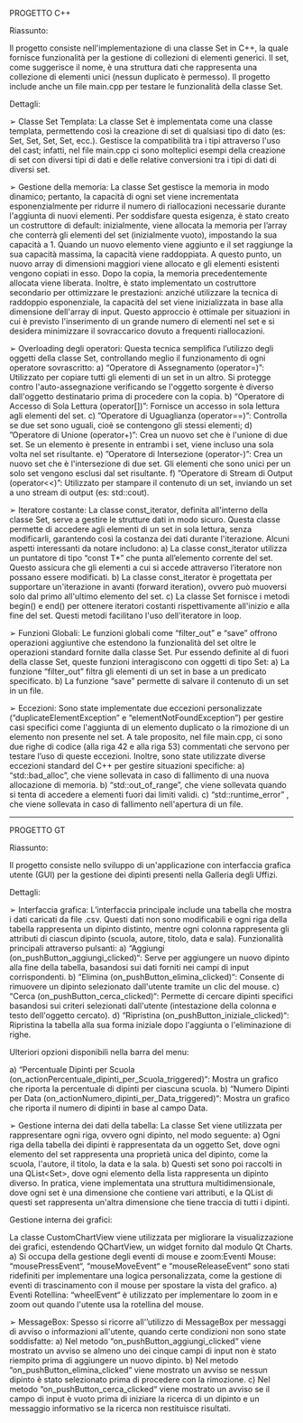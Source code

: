 PROGETTO C++

Riassunto:

Il progetto consiste nell'implementazione di una classe Set in C++, la quale fornisce funzionalità per la gestione di collezioni di elementi generici. 
Il set, come suggerisce il nome, è una struttura dati che rappresenta una collezione di elementi unici (nessun duplicato è permesso). 
Il progetto include anche un file main.cpp per testare le funzionalità della classe Set.

Dettagli:

➢ Classe Set Templata:
La classe Set è implementata come una classe templata, permettendo così la creazione di set di qualsiasi tipo di dato (es: Set<int>, Set<double>, Set<char>, Set<string>, ecc.).
Gestisce la compatibilità tra i tipi attraverso l'uso del cast; infatti, nel file main.cpp ci sono molteplici esempi della creazione di set con diversi tipi di dati 
e delle relative conversioni tra i tipi di dati di diversi set.

➢ Gestione della memoria:
La classe Set gestisce la memoria in modo dinamico; pertanto, la capacità di ogni set viene incrementata esponenzialmente per ridurre il numero 
di riallocazioni necessarie durante l'aggiunta di nuovi elementi.
Per soddisfare questa esigenza, è stato creato un costruttore di default: inizialmente, viene allocata la memoria per l’array che conterrà 
gli elementi del set (inizialmente vuoto), impostando la sua capacità a 1. Quando un nuovo elemento viene aggiunto e il set raggiunge la sua capacità massima, 
la capacità viene raddoppiata. A questo punto, un nuovo array di dimensioni maggiori viene allocato e gli elementi esistenti vengono copiati in esso. 
Dopo la copia, la memoria precedentemente allocata viene liberata.
Inoltre, è stato implementato un costruttore secondario per ottimizzare le prestazioni: anziché utilizzare la tecnica di raddoppio esponenziale, 
la capacità del set viene inizializzata in base alla dimensione dell'array di input. Questo approccio è ottimale per situazioni in cui è previsto 
l'inserimento di un grande numero di elementi nel set e si desidera minimizzare il sovraccarico dovuto a frequenti riallocazioni.

➢ Overloading degli operatori:
Questa tecnica semplifica l’utilizzo degli oggetti della classe Set, controllando meglio il funzionamento di ogni operatore sovrascritto:
a) “Operatore di Assegnamento (operator=)”:
Utilizzato per copiare tutti gli elementi di un set in un altro. Si protegge contro l'auto-assegnazione verificando se l'oggetto sorgente è 
diverso dall'oggetto destinatario prima di procedere con la copia.
b) “Operatore di Accesso di Sola Lettura (operator[])”:
Fornisce un accesso in sola lettura agli elementi del set.
c) ”Operatore di Uguaglianza (operator==)”:
Controlla se due set sono uguali, cioè se contengono gli stessi elementi;
d) ”Operatore di Unione (operator+)”:
Crea un nuovo set che è l'unione di due set. Se un elemento è presente in entrambi i set, viene incluso una sola volta nel set risultante.
e) ”Operatore di Intersezione (operator-)”:
Crea un nuovo set che è l'intersezione di due set. Gli elementi che sono unici per un solo set vengono esclusi dal set risultante.
f) ”Operatore di Stream di Output (operator<<)”:
Utilizzato per stampare il contenuto di un set, inviando un set a uno stream di output (es: std::cout).

➢ Iteratore costante:
La classe const_iterator, definita all'interno della classe Set, serve a gestire le strutture dati in modo sicuro. Questa classe permette di accedere agli elementi di un set in sola lettura, senza modificarli, garantendo così la costanza dei dati durante l'iterazione.
Alcuni aspetti interessanti da notare includono:
a) La classe const_iterator utilizza un puntatore di tipo “const T*” che punta all’elemento corrente del set. Questo assicura che gli elementi a cui si accede attraverso l’iteratore non possano essere modificati.
b) La classe const_iterator è progettata per supportare un'iterazione in avanti (forward iteration), ovvero può muoversi solo dal primo all'ultimo elemento del set.
c) La classe Set fornisce i metodi begin() e end() per ottenere iteratori costanti rispettivamente all'inizio e alla fine del set. Questi metodi facilitano l'uso dell'iteratore in loop.

➢ Funzioni Globali:
Le funzioni globali come “filter_out” e “save” offrono operazioni aggiuntive che estendono la funzionalità del set oltre le operazioni standard fornite dalla classe Set. Pur essendo definite al di fuori della classe Set, queste funzioni interagiscono con oggetti di tipo Set:
a) La funzione “filter_out” filtra gli elementi di un set in base a un predicato specificato.
b) La funzione “save” permette di salvare il contenuto di un set in un file.

➢ Eccezioni:
Sono state implementate due eccezioni personalizzate (”duplicateElementException” e “elementNotFoundException”) per gestire casi specifici come l'aggiunta di un elemento duplicato o la rimozione di un elemento non presente nel set. A tale proposito, nel file main.cpp, ci sono due righe di codice (alla riga 42 e alla riga 53) commentati che servono per testare l’uso di queste eccezioni.
Inoltre, sono state utilizzate diverse eccezioni standard del C++ per gestire situazioni specifiche:
a) “std::bad_alloc”, che viene sollevata in caso di fallimento di una nuova allocazione di memoria.
b) “std::out_of_range”, che viene sollevata quando si tenta di accedere a elementi fuori dai limiti validi.
c) “std::runtime_error” , che viene sollevata in caso di fallimento nell'apertura di un file.

**************

PROGETTO GT

Riassunto:

Il progetto consiste nello sviluppo di un'applicazione con interfaccia grafica utente (GUI) per la gestione dei dipinti presenti nella Galleria degli Uffizi.

Dettagli:

➢ Interfaccia grafica:
L’interfaccia principale include una tabella che mostra i dati caricati da file .csv.
Questi dati non sono modificabili e ogni riga della tabella rappresenta un dipinto distinto, mentre ogni colonna rappresenta gli attributi di ciascun dipinto (scuola, autore, titolo, data e sala).
Funzionalità principali attraverso pulsanti:
a) “Aggiungi (on_pushButton_aggiungi_clicked)“:
Serve per aggiungere un nuovo dipinto alla fine della tabella, basandosi sui dati forniti nei campi di input corrispondenti.
b) “Elimina (on_pushButton_elimina_clicked)“:
Consente di rimuovere un dipinto selezionato dall'utente tramite un clic del mouse.
c) “Cerca (on_pushButton_cerca_clicked)“:
Permette di cercare dipinti specifici basandosi sui criteri selezionati dall'utente (intestazione della colonna e testo dell'oggetto cercato).
d) “Ripristina (on_pushButton_iniziale_clicked)“:
Ripristina la tabella alla sua forma iniziale dopo l'aggiunta o l'eliminazione di righe.

Ulteriori opzioni disponibili nella barra del menu:

a) “Percentuale Dipinti per Scuola (on_actionPercentuale_dipinti_per_Scuola_triggered)“:
Mostra un grafico che riporta la percentuale di dipinti per ciascuna scuola.
b) “Numero Dipinti per Data (on_actionNumero_dipinti_per_Data_triggered)“:
Mostra un grafico che riporta il numero di dipinti in base al campo Data.

➢ Gestione interna dei dati della tabella:
La classe Set viene utilizzata per rappresentare ogni riga, ovvero ogni dipinto, nel modo seguente:
a) Ogni riga della tabella dei dipinti è rappresentata da un oggetto Set<QString>, dove ogni elemento del set rappresenta una proprietà unica del dipinto, come la scuola, l'autore, il titolo, la data e la sala.
b) Questi set sono poi raccolti in una QList<Set<QString>>, dove ogni elemento della lista rappresenta un dipinto diverso.
In pratica, viene implementata una struttura multidimensionale, dove ogni set è una dimensione che contiene vari attributi, e la QList di questi set rappresenta un'altra dimensione che tiene traccia di tutti i dipinti.

Gestione interna dei grafici:

La classe CustomChartView viene utilizzata per migliorare la visualizzazione dei grafici, estendendo QChartView, un widget fornito dal modulo Qt Charts.
a) Si occupa della gestione degli eventi di mouse e zoom:Eventi Mouse:
“mousePressEvent“, “mouseMoveEvent“ e “mouseReleaseEvent“ sono stati ridefiniti per implementare una logica personalizzata, come la gestione di eventi di trascinamento con il mouse per spostare la vista del grafico.
a) Eventi Rotellina:
“wheelEvent“ è utilizzato per implementare lo zoom in e zoom out quando l'utente usa la rotellina del mouse.

➢ MessageBox:
Spesso si ricorre all’’utilizzo di MessageBox per messaggi di avviso o informazioni all'utente, quando certe condizioni non sono state soddisfatte:
a) Nel metodo “on_pushButton_aggiungi_clicked“ viene mostrato un avviso se almeno uno dei cinque campi di input non è stato riempito prima di aggiungere un nuovo dipinto.
b) Nel metodo “on_pushButton_elimina_clicked“ viene mostrato un avviso se nessun dipinto è stato selezionato prima di procedere con la rimozione.
c) Nel metodo “on_pushButton_cerca_clicked“ viene mostrato un avviso se il campo di input è vuoto prima di iniziare la ricerca di un dipinto e un messaggio informativo se la ricerca non restituisce risultati.
